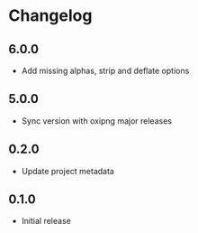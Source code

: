 # Changelog

## 6.0.0

* Add missing alphas, strip and deflate options

## 5.0.0

* Sync version with oxipng major releases

## 0.2.0

* Update project metadata

## 0.1.0

* Initial release
